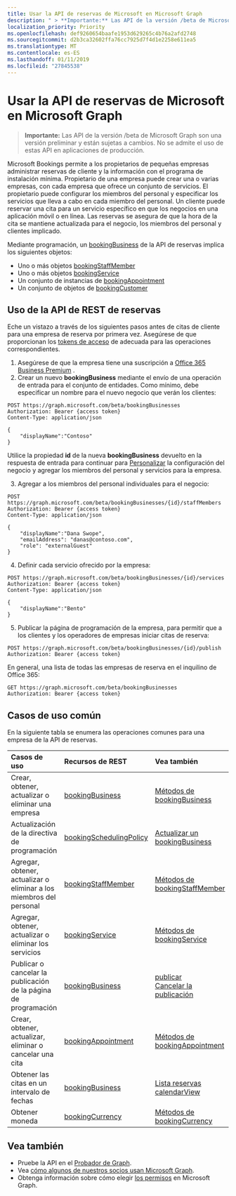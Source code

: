 ```yaml
---
title: Usar la API de reservas de Microsoft en Microsoft Graph
description: " > **Importante:** Las API de la versión /beta de Microsoft Graph son una versión preliminar y están sujetas a cambios. No se admite el uso de estas API en aplicaciones de producción."
localization_priority: Priority
ms.openlocfilehash: def9260654baafe1953d629265c4b76a2afd2748
ms.sourcegitcommit: d2b3ca32602ffa76cc7925d7f4d1e2258e611ea5
ms.translationtype: MT
ms.contentlocale: es-ES
ms.lasthandoff: 01/11/2019
ms.locfileid: "27845538"
---
```

# <a name="use-the-microsoft-bookings-api-in-microsoft-graph"></a>Usar la API de reservas de Microsoft en Microsoft Graph

 > **Importante:** Las API de la versión /beta de Microsoft Graph son una versión preliminar y están sujetas a cambios. No se admite el uso de estas API en aplicaciones de producción.
 
Microsoft Bookings permite a los propietarios de pequeñas empresas administrar reservas de cliente y la información con el programa de instalación mínima. Propietario de una empresa puede crear una o varias empresas, con cada empresa que ofrece un conjunto de servicios. El propietario puede configurar los miembros del personal y especificar los servicios que lleva a cabo en cada miembro del personal. Un cliente puede reservar una cita para un servicio específico en que los negocios en una aplicación móvil o en línea. Las reservas se asegura de que la hora de la cita se mantiene actualizada para el negocio, los miembros del personal y clientes implicado.

Mediante programación, un [bookingBusiness](bookingbusiness.md) de la API de reservas implica los siguientes objetos:
 
- Uno o más objetos [bookingStaffMember](bookingstaffmember.md)
- Uno o más objetos [bookingService](bookingservice.md)
- Un conjunto de instancias de [bookingAppointment](bookingappointment.md)
- Un conjunto de objetos de [bookingCustomer](bookingcustomer.md)

## <a name="using-the-bookings-rest-api"></a>Uso de la API de REST de reservas

Eche un vistazo a través de los siguientes pasos antes de citas de cliente para una empresa de reserva por primera vez. Asegúrese de que proporcionan los [tokens de acceso](/graph/auth-overview) de adecuada para las operaciones correspondientes.

1. Asegúrese de que la empresa tiene una suscripción a [Office 365 Business Premium](https://products.office.com/en-us/business/office-365-business-premium) .
2. Crear un nuevo **bookingBusiness** mediante el envío de una operación de entrada para el conjunto de entidades. Como mínimo, debe especificar un nombre para el nuevo negocio que verán los clientes:<!-- { "blockType": "ignored" } -->
```http
POST https://graph.microsoft.com/beta/bookingBusinesses
Authorization: Bearer {access token}
Content-Type: application/json

{
    "displayName":"Contoso"
}
```
Utilice la propiedad **id** de la nueva **bookingBusiness** devuelto en la respuesta de entrada para continuar para [Personalizar](../api/bookingbusiness-update.md) la configuración del negocio y agregar los miembros del personal y servicios para la empresa.

3. Agregar a los miembros del personal individuales para el negocio:<!-- { "blockType": "ignored" } -->
```http
POST https://graph.microsoft.com/beta/bookingBusinesses/{id}/staffMembers
Authorization: Bearer {access token}
Content-Type: application/json

{
    "displayName":"Dana Swope",
    "emailAddress": "danas@contoso.com",
    "role": "externalGuest"
}
```
4. Definir cada servicio ofrecido por la empresa:<!-- { "blockType": "ignored" } -->
```http
POST https://graph.microsoft.com/beta/bookingBusinesses/{id}/services
Authorization: Bearer {access token}
Content-Type: application/json

{
    "displayName":"Bento"
}
```
5. Publicar la página de programación de la empresa, para permitir que a los clientes y los operadores de empresas iniciar citas de reserva:<!-- { "blockType": "ignored" } -->
```http
POST https://graph.microsoft.com/beta/bookingBusinesses/{id}/publish
Authorization: Bearer {access token}
```

En general, una lista de todas las empresas de reserva en el inquilino de Office 365:<!-- { "blockType": "ignored" } -->
```http
GET https://graph.microsoft.com/beta/bookingBusinesses
Authorization: Bearer {access token}
```

## <a name="common-use-cases"></a>Casos de uso común 

En la siguiente tabla se enumera las operaciones comunes para una empresa de la API de reservas.

| Casos de uso        | Recursos de REST | Vea también |
|:---------------|:--------|:----------|
| Crear, obtener, actualizar o eliminar una empresa | [bookingBusiness](bookingbusiness.md) | [Métodos de bookingBusiness](bookingbusiness.md#methods) |
| Actualización de la directiva de programación | [bookingSchedulingPolicy](bookingschedulingpolicy.md) | [Actualizar un bookingBusiness](../api/bookingbusiness-update.md) |
| Agregar, obtener, actualizar o eliminar a los miembros del personal | [bookingStaffMember](bookingstaffmember.md) | [Métodos de bookingStaffMember](bookingstaffmember.md#methods)  |
| Agregar, obtener, actualizar o eliminar los servicios | [bookingService](bookingservice.md) | [Métodos de bookingService](bookingservice.md#methods)  |
| Publicar o cancelar la publicación de la página de programación | [bookingBusiness](bookingbusiness.md) | [publicar](../api/bookingbusiness-publish.md) <br> [Cancelar la publicación](../api/bookingbusiness-unpublish.md) |
| Crear, obtener, actualizar, eliminar o cancelar una cita | [bookingAppointment](bookingappointment.md) | [Métodos de bookingAppointment](bookingappointment.md#methods)  |
| Obtener las citas en un intervalo de fechas | [bookingBusiness](bookingbusiness.md) | [Lista reservas calendarView](../api/bookingbusiness-list-calendarview.md) |
| Obtener moneda | [bookingCurrency](bookingcurrency.md) | [Métodos de bookingCurrency](bookingcurrency.md#methods) |


## <a name="see-also"></a>Vea también

- Pruebe la API en el [Probador de Graph](https://developer.microsoft.com/graph/graph-explorer).
- Vea [cómo algunos de nuestros socios usan Microsoft Graph](https://developer.microsoft.com/graph/graph/examples#partners).
- Obtenga información sobre cómo elegir [los permisos](/graph/permissions-reference) en Microsoft Graph.

